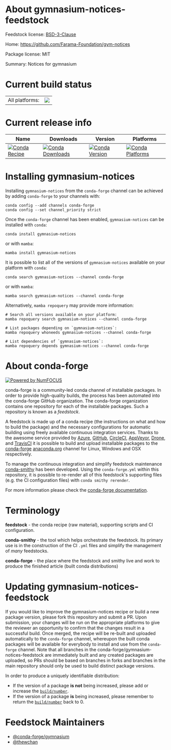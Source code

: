 About gymnasium-notices-feedstock
=================================

Feedstock license: [BSD-3-Clause](https://github.com/conda-forge/gymnasium-notices-feedstock/blob/main/LICENSE.txt)

Home: https://github.com/Farama-Foundation/gym-notices

Package license: MIT

Summary: Notices for gymnasium

Current build status
====================


<table><tr><td>All platforms:</td>
    <td>
      <a href="https://dev.azure.com/conda-forge/feedstock-builds/_build/latest?definitionId=18274&branchName=main">
        <img src="https://dev.azure.com/conda-forge/feedstock-builds/_apis/build/status/gymnasium-notices-feedstock?branchName=main">
      </a>
    </td>
  </tr>
</table>

Current release info
====================

| Name | Downloads | Version | Platforms |
| --- | --- | --- | --- |
| [![Conda Recipe](https://img.shields.io/badge/recipe-gymnasium--notices-green.svg)](https://anaconda.org/conda-forge/gymnasium-notices) | [![Conda Downloads](https://img.shields.io/conda/dn/conda-forge/gymnasium-notices.svg)](https://anaconda.org/conda-forge/gymnasium-notices) | [![Conda Version](https://img.shields.io/conda/vn/conda-forge/gymnasium-notices.svg)](https://anaconda.org/conda-forge/gymnasium-notices) | [![Conda Platforms](https://img.shields.io/conda/pn/conda-forge/gymnasium-notices.svg)](https://anaconda.org/conda-forge/gymnasium-notices) |

Installing gymnasium-notices
============================

Installing `gymnasium-notices` from the `conda-forge` channel can be achieved by adding `conda-forge` to your channels with:

```
conda config --add channels conda-forge
conda config --set channel_priority strict
```

Once the `conda-forge` channel has been enabled, `gymnasium-notices` can be installed with `conda`:

```
conda install gymnasium-notices
```

or with `mamba`:

```
mamba install gymnasium-notices
```

It is possible to list all of the versions of `gymnasium-notices` available on your platform with `conda`:

```
conda search gymnasium-notices --channel conda-forge
```

or with `mamba`:

```
mamba search gymnasium-notices --channel conda-forge
```

Alternatively, `mamba repoquery` may provide more information:

```
# Search all versions available on your platform:
mamba repoquery search gymnasium-notices --channel conda-forge

# List packages depending on `gymnasium-notices`:
mamba repoquery whoneeds gymnasium-notices --channel conda-forge

# List dependencies of `gymnasium-notices`:
mamba repoquery depends gymnasium-notices --channel conda-forge
```


About conda-forge
=================

[![Powered by
NumFOCUS](https://img.shields.io/badge/powered%20by-NumFOCUS-orange.svg?style=flat&colorA=E1523D&colorB=007D8A)](https://numfocus.org)

conda-forge is a community-led conda channel of installable packages.
In order to provide high-quality builds, the process has been automated into the
conda-forge GitHub organization. The conda-forge organization contains one repository
for each of the installable packages. Such a repository is known as a *feedstock*.

A feedstock is made up of a conda recipe (the instructions on what and how to build
the package) and the necessary configurations for automatic building using freely
available continuous integration services. Thanks to the awesome service provided by
[Azure](https://azure.microsoft.com/en-us/services/devops/), [GitHub](https://github.com/),
[CircleCI](https://circleci.com/), [AppVeyor](https://www.appveyor.com/),
[Drone](https://cloud.drone.io/welcome), and [TravisCI](https://travis-ci.com/)
it is possible to build and upload installable packages to the
[conda-forge](https://anaconda.org/conda-forge) [anaconda.org](https://anaconda.org/)
channel for Linux, Windows and OSX respectively.

To manage the continuous integration and simplify feedstock maintenance
[conda-smithy](https://github.com/conda-forge/conda-smithy) has been developed.
Using the ``conda-forge.yml`` within this repository, it is possible to re-render all of
this feedstock's supporting files (e.g. the CI configuration files) with ``conda smithy rerender``.

For more information please check the [conda-forge documentation](https://conda-forge.org/docs/).

Terminology
===========

**feedstock** - the conda recipe (raw material), supporting scripts and CI configuration.

**conda-smithy** - the tool which helps orchestrate the feedstock.
                   Its primary use is in the construction of the CI ``.yml`` files
                   and simplify the management of *many* feedstocks.

**conda-forge** - the place where the feedstock and smithy live and work to
                  produce the finished article (built conda distributions)


Updating gymnasium-notices-feedstock
====================================

If you would like to improve the gymnasium-notices recipe or build a new
package version, please fork this repository and submit a PR. Upon submission,
your changes will be run on the appropriate platforms to give the reviewer an
opportunity to confirm that the changes result in a successful build. Once
merged, the recipe will be re-built and uploaded automatically to the
`conda-forge` channel, whereupon the built conda packages will be available for
everybody to install and use from the `conda-forge` channel.
Note that all branches in the conda-forge/gymnasium-notices-feedstock are
immediately built and any created packages are uploaded, so PRs should be based
on branches in forks and branches in the main repository should only be used to
build distinct package versions.

In order to produce a uniquely identifiable distribution:
 * If the version of a package **is not** being increased, please add or increase
   the [``build/number``](https://docs.conda.io/projects/conda-build/en/latest/resources/define-metadata.html#build-number-and-string).
 * If the version of a package **is** being increased, please remember to return
   the [``build/number``](https://docs.conda.io/projects/conda-build/en/latest/resources/define-metadata.html#build-number-and-string)
   back to 0.

Feedstock Maintainers
=====================

* [@conda-forge/gymnasium](https://github.com/orgs/conda-forge/teams/gymnasium/)
* [@thewchan](https://github.com/thewchan/)

